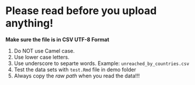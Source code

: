 # Please read before you upload anything!
**Make sure the file is in CSV UTF-8 Format**
1. Do NOT use Camel case.
2. Use lower case letters.
3. Use underscore to separte words. Example: `unreached_by_countries.csv`
5. Test the data sets with `test.Rmd` file in demo folder 
6. Always copy the *raw path* when you read the data!!!

